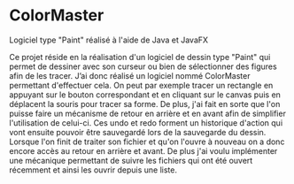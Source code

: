 # ColorMaster

Logiciel type "Paint" réalisé à l'aide de Java et JavaFX

Ce projet réside en la réalisation d'un logiciel de dessin type "Paint" qui permet de dessiner
avec son curseur ou bien de sélectionner des figures afin de les tracer. J’ai donc réalisé un
logiciel nommé ColorMaster permettant d'effectuer cela. On peut par exemple tracer un
rectangle en appuyant sur le bouton correspondant et en cliquant sur le canvas puis en
déplacent la souris pour tracer sa forme. De plus, j'ai fait en sorte que l'on puisse faire un
mécanisme de retour en arrière et en avant afin de simplifier l'utilisation de celui-ci. Ces
undo et redo forment un historique d'action qui vont ensuite pouvoir être sauvegardé lors
de la sauvegarde du dessin. Lorsque l'on finit de traiter son fichier et qu'on l'ouvre à
nouveau on a donc encore accès au retour en arrière et avant. De plus j'ai voulu
implémenter une mécanique permettant de suivre les fichiers qui ont été ouvert récemment
et ainsi les ouvrir depuis une liste.
